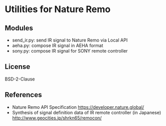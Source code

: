 Utilities for Nature Remo
=========================

## Modules

* send_ir.py: send IR signal to Nature Remo via Local API
* aeha.py: compose IR signal in AEHA format
* sony.py: compose IR signal for SONY remote controller

## License

BSD-2-Clause

## References

* Nature Remo API Specification
  https://developer.nature.global/
* Synthesis of signal definition data of IR remote controller (in Japanese)
  http://www.geocities.jp/shrkn65/remocon/
